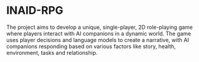 # INAID-RPG
 The project aims to develop a unique, single-player, 2D role-playing game where players interact with AI companions in a dynamic world. The game uses player decisions and language models to create a narrative, with AI companions responding based on various factors like story, health, environment, tasks and relationship.
